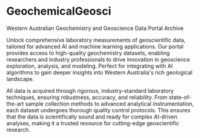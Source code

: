 # GeochemicalGeosci
Western Australian Geochemistry and Geoscience Data Portal Archive

<!-- wp:paragraph -->
<p>Unlock comprehensive laboratory measurements of geoscientific data, tailored for advanced AI and machine learning applications. Our portal provides access to high-quality geochemistry datasets, enabling researchers and industry professionals to drive innovation in geoscience exploration, analysis, and modeling. Perfect for integrating with AI algorithms to gain deeper insights into Western Australia's rich geological landscape.</p>

<!-- wp:paragraph -->
<p>All data is acquired through rigorous, industry-standard laboratory techniques, ensuring robustness, accuracy, and reliability. From state-of-the-art sample collection methods to advanced analytical instrumentation, each dataset undergoes thorough quality control protocols. This ensures that the data is scientifically sound and ready for complex AI-driven analyses, making it a trusted resource for cutting-edge geoscientific research.</p>
<!-- /wp:paragraph -->
